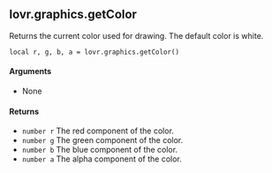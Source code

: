 lovr.graphics.getColor
---

Returns the current color used for drawing.  The default color is white.

    local r, g, b, a = lovr.graphics.getColor()

#### Arguments

- None

#### Returns

- `number r` The red component of the color.
- `number g` The green component of the color.
- `number b` The blue component of the color.
- `number a` The alpha component of the color.
